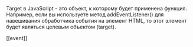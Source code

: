 Target в JavaScript - это объект, к которому будет применена функция. Например, если вы используете метод addEventListener() для навешивания обработчика события на элемент HTML, то этот элемент будет являться целевым объектом (target).

[[event]]
